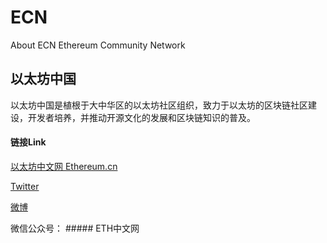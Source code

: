 # ECN
About ECN
Ethereum Community Network
## 以太坊中国
以太坊中国是植根于大中华区的以太坊社区组织，致力于以太坊的区块链社区建设，开发者培养，并推动开源文化的发展和区块链知识的普及。












#### 链接Link

[以太坊中文网 Ethereum.cn](https://ethereum.cn)

[Twitter](https://twitter.com/Ethereum_CN)

[微博](https://weibo.com/EthereumCN)

微信公众号： ##### ETH中文网




